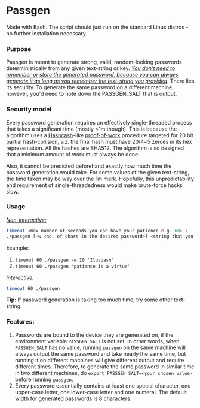 # Passgen

Made with Bash. The script should just run on the standard Linux distros - no further installation necessary.

### Purpose

Passgen is meant to generate strong, valid, random-looking passwords deterministically from any given text-string or key. *<u>You don't need to remember or store the generated password, because you can always generate it as long as you remember the text-string you provided</u>*. There lies its security. To generate the same password on a different machine, however, you'd need to note down the PASSGEN_SALT that is output.

### Security model

Every password generation requires an effectively single-threaded process that takes a significant time (mostly <1m though). This is because the algorithm uses a [Hashcash](https://en.bitcoin.it/wiki/Hashcash)-like [proof-of-work](https://en.bitcoin.it/wiki/Proof_of_work) procedure targeted for 20 bit partial hash-collision, viz. the final hash must have 20/4=5 zeroes in its hex representation. All the hashes are SHA512. The algorithm is so designed that a minimum amount of work must always be done. 

Also, it cannot be predicted beforehand exactly how much time the password generation would take. For some values of the given text-string, the time taken may be way over the 1m mark. Hopefully, this unpredictability and requirement of single-threadedness would make brute-force hacks slow.

### Usage

<u>*Non-interactive:*</u>

```bash
timeout <max number of seconds you can have your patience e.g. 60> \
./passgen [-w <no. of chars in the desired password>] <string that you can remember>
```

Example: 

1. `timeout 60 ./passgen -w 10 'Iluvbash'`
2. `timeout 60 ./passgen 'patience is a virtue'`

*<u>Interactive</u>:*

```bash
timeout 60 ./passgen
```

**Tip:** If password generation is taking too much time, try some other text-string.

### Features:

1. Passwords are bound to the device they are generated on, if the environment variable `PASSGEN_SALT` is not set. In other words, when `PASSGEN_SALT` has no value, running `passgen` on the same machine will always output the same password and take nearly the same time, but running it on different machines will give different output and require different times. Therefore, to generate the same password in similar time in two different machines, do `export PASSGEN_SALT=<your chosen value>` before running `passgen`.
2. Every password essentially contains at least one special character, one upper-case letter, one lower-case letter and one numeral. The default width for generated passwords is 8 characters.

